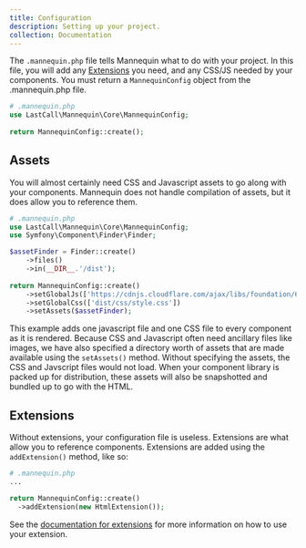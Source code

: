 ```yaml
---
title: Configuration
description: Setting up your project.
collection: Documentation
---
```

The `.mannequin.php` file tells Mannequin what to do with your project.  In this file, you will add any [Extensions](/extensions) you need, and any CSS/JS needed by your components.  You must return a `MannequinConfig` object from the .mannequin.php file.

```php
# .mannequin.php
use LastCall\Mannequin\Core\MannequinConfig;
    
return MannequinConfig::create();
```

## Assets

You will almost certainly need CSS and Javascript assets to go along with your components.  Mannequin does not handle compilation of assets, but it does allow you to reference them.

```php
# .mannequin.php
use LastCall\Mannequin\Core\MannequinConfig;
use Symfony\Component\Finder\Finder;

$assetFinder = Finder::create()
    ->files()
    ->in(__DIR__.'/dist');
    
return MannequinConfig::create()
    ->setGlobalJs(['https://cdnjs.cloudflare.com/ajax/libs/foundation/6.4.1/js/foundation.min.js'])
    ->setGlobalCss(['dist/css/style.css'])
    ->setAssets($assetFinder);
```

This example adds one javascript file and one CSS file to every component as it is rendered.  Because CSS and Javascript often need ancillary files like images, we have also specified a directory worth of assets that are made available using the `setAssets()` method.  Without specifying the assets, the CSS and Javscript files would not load.  When your component library is packed up for distribution, these assets will also be snapshotted and bundled up to go with the HTML.
 
## Extensions

Without extensions, your configuration file is useless.  Extensions are what allow you to reference components.  Extensions are added using the `addExtension()` method, like so:
```php
# .mannequin.php 
...

return MannequinConfig::create()
  ->addExtension(new HtmlExtension());
```

See the [documentation for extensions](/extensions) for more information on how to use your extension.